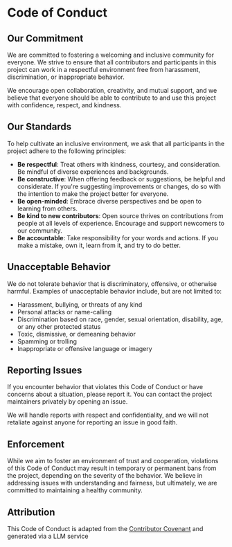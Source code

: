 # Code of Conduct

## Our Commitment

We are committed to fostering a welcoming and inclusive community for everyone.
We strive to ensure that all contributors and participants in this project can
work in a respectful environment free from harassment, discrimination, or
inappropriate behavior.

We encourage open collaboration, creativity, and mutual support, and we believe
that everyone should be able to contribute to and use this project with
confidence, respect, and kindness.

## Our Standards

To help cultivate an inclusive environment, we ask that all participants in the
project adhere to the following principles:

- **Be respectful**: Treat others with kindness, courtesy, and consideration. Be
  mindful of diverse experiences and backgrounds.
- **Be constructive**: When offering feedback or suggestions, be helpful and
  considerate. If you're suggesting improvements or changes, do so with the
  intention to make the project better for everyone.
- **Be open-minded**: Embrace diverse perspectives and be open to learning from
  others.
- **Be kind to new contributors**: Open source thrives on contributions from
  people at all levels of experience. Encourage and support newcomers to our
  community.
- **Be accountable**: Take responsibility for your words and actions. If you
  make a mistake, own it, learn from it, and try to do better.

## Unacceptable Behavior

We do not tolerate behavior that is discriminatory, offensive, or otherwise
harmful. Examples of unacceptable behavior include, but are not limited to:

- Harassment, bullying, or threats of any kind
- Personal attacks or name-calling
- Discrimination based on race, gender, sexual orientation, disability, age, or
  any other protected status
- Toxic, dismissive, or demeaning behavior
- Spamming or trolling
- Inappropriate or offensive language or imagery

## Reporting Issues

If you encounter behavior that violates this Code of Conduct or have concerns
about a situation, please report it. You can contact the project maintainers
privately by opening an issue.

We will handle reports with respect and confidentiality, and we will not
retaliate against anyone for reporting an issue in good faith.

## Enforcement

While we aim to foster an environment of trust and cooperation, violations of
this Code of Conduct may result in temporary or permanent bans from the project,
depending on the severity of the behavior. We believe in addressing issues with
understanding and fairness, but ultimately, we are committed to maintaining a
healthy community.

## Attribution

This Code of Conduct is adapted from the
[Contributor Covenant](https://www.contributor-covenant.org/) and generated via
a LLM service
